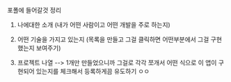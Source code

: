 포폴에 들어갈것 정리

1. 나에대한 소개 (내가 어떤 사람이고 어떤 개발을 주로 하는지)

2. 어떤 기술을 가지고 있는지 (목록을 만들고 그걸 클릭하면 어떤부분에서 그걸 구현했는지 보여주기)

3. 프로젝트 나열 --> 1개만 만들었으니까 그걸로 각각 쪼개서 어떤 식으로 이 앱이 구현되어 있는지를 체크해서 등록하게끔 유도하기 ㅇㅇ